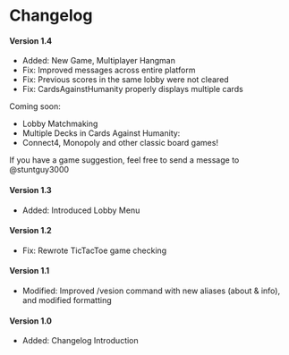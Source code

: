 # Changelog
#### Version 1.4
* Added: New Game, Multiplayer Hangman
* Fix: Improved messages across entire platform
* Fix: Previous scores in the same lobby were not cleared
* Fix: CardsAgainstHumanity properly displays multiple cards

Coming soon:
  - Lobby Matchmaking
  - Multiple Decks in Cards Against Humanity:
  - Connect4, Monopoly and other classic board games!
  
If you have a game suggestion, feel free to send a message to @stuntguy3000 

#### Version 1.3
* Added: Introduced Lobby Menu

#### Version 1.2
* Fix: Rewrote TicTacToe game checking

#### Version 1.1
* Modified: Improved /vesion command with new aliases (about & info), and modified formatting

#### Version 1.0
* Added: Changelog Introduction